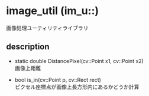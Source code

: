 # image_util (im_u::)  

画像処理ユーティリティライブラリ

## description

- static double DistancePixel(cv::Point x1, cv::Point x2) \
    画像上距離

- bool is_in(cv::Point p, cv::Rect rect) \
    ピクセル座標点が画像上長方形内にあるかどうか計算
